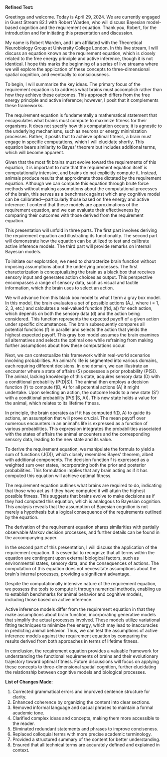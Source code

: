 **Refined Text:**

Greetings and welcome. Today is April 29, 2024. We are currently engaged in Guest Stream 82.1 with Robert Warden, who will discuss Bayesian model-based cognition and the requirement equation. Thank you, Robert, for the introduction and for initiating this presentation and discussion. 

My name is Robert Warden, and I am affiliated with the Theoretical Neurobiology Group at University College London. In this live stream, I will discuss an equation known as the requirement equation, which is closely related to the free energy principle and active inference, though it is not identical. I hope this marks the beginning of a series of live streams where we will explore the application of these concepts to three-dimensional spatial cognition, and eventually to consciousness.

To begin, I will summarize the key ideas. The primary focus of the requirement equation is to address what brains must accomplish rather than how they achieve these outcomes. This approach differs from the free energy principle and active inference; however, I posit that it complements these frameworks. 

The requirement equation is fundamentally a mathematical statement that encapsulates what brains must compute to maximize fitness for their organisms. It does not specify how this computation occurs; it is agnostic to the underlying mechanisms, such as neurons or energy minimization processes. Rather, it posits that to achieve optimal fitness, a brain must engage in specific computations, which I will elucidate shortly. This equation bears similarity to Bayes' theorem but includes additional terms, which will become apparent.

Given that the most fit brains must evolve toward the requirements of this equation, it is important to note that the requirement equation itself is computationally intensive, and brains do not explicitly compute it. Instead, animals produce results that approximate those dictated by the requirement equation. Although we can compute this equation through brute force methods without making assumptions about the computational processes of the brain, this serves as a benchmark against which any cognitive model can be calibrated—particularly those based on free energy and active inference. I contend that these models are approximations of the requirement equation, and we can evaluate their effectiveness by comparing their outcomes with those derived from the requirement equation.

This presentation will unfold in three parts. The first part involves deriving the requirement equation and illustrating its functionality. The second part will demonstrate how the equation can be utilized to test and calibrate active inference models. The third part will provide remarks on internal Bayesian models.

To initiate our exploration, we need to characterize brain function without imposing assumptions about the underlying processes. The first characterization is conceptualizing the brain as a black box that receives sensory input and generates action choices as output. This perspective encompasses a range of sensory data, such as visual and tactile information, which the brain uses to select an action.

We will advance from this black box model to what I term a gray box model. In this model, the brain evaluates a set of possible actions (A_i, where i = 1, 2, 3, etc.) and calculates a real-valued function (f(d, a)) for each action, which depends on both the sensory data (d) and the action being considered. This function represents the expected payoff of a given action under specific circumstances. The brain subsequently compares all potential functions (f) in parallel and selects the action that yields the highest expected payoff. This gray box model assumes the brain examines all alternatives and selects the optimal one while refraining from making further assumptions about how these computations occur.

Next, we can contextualize this framework within real-world scenarios involving probabilities. An animal's life is segmented into various domains, each requiring different decisions. In one domain, we can illustrate an encounter where a state of affairs (S) possesses a prior probability (P(S)). The animal, lacking knowledge of this state, acquires sensory data (D) with a conditional probability (P(D|S)). The animal then employs a decision function (f) to compute f(D, A) for all potential actions (A) it might undertake. Upon selecting an action, the outcome leads to a new state (S') with a conditional probability (P(S'|S, A)). This new state holds a value for the animal, which relates to its lifetime fitness. 

In principle, the brain operates as if it has computed f(D, A) to guide its actions, an assumption that will prove crucial. The mean payoff over numerous encounters in an animal's life is expressed as a function of various probabilities. This expression integrates the probabilities associated with the states of affairs the animal encounters and the corresponding sensory data, leading to the new state and its value.

To derive the requirement equation, we manipulate the formula to yield a sum of functions (J(D)), which closely resembles Bayes' theorem, albeit with additional components. The decision function f is expressed as a weighted sum over states, incorporating both the prior and posterior probabilities. This formulation implies that any brain acting as if it has computed this equation will achieve optimal fitness.

The requirement equation outlines what brains are required to do, indicating that those who act as if they have computed it will attain the highest possible fitness. This suggests that brains evolve to make decisions as if they had computed this equation, which is analogous to Bayesian cognition. This analysis reveals that the assumption of Bayesian cognition is not merely a hypothesis but a logical consequence of the requirements outlined by the equation.

The derivation of the requirement equation shares similarities with partially observable Markov decision processes, and further details can be found in the accompanying paper.

In the second part of this presentation, I will discuss the application of the requirement equation. It is essential to recognize that all terms within the equation are contingent upon external biological factors, such as environmental states, sensory data, and the consequences of actions. The computation of this equation does not necessitate assumptions about the brain's internal processes, providing a significant advantage.

Despite the computationally intensive nature of the requirement equation, we possess the tools to compute it through numerical methods, enabling us to establish benchmarks for animal behavior and cognitive models, including those based on active inference. 

Active inference models differ from the requirement equation in that they make assumptions about brain function, incorporating generative models that simplify the actual processes involved. These models utilize variational fitting techniques to minimize free energy, which may lead to inaccuracies in predicting animal behavior. Thus, we can test the assumptions of active inference models against the requirement equation by comparing the results derived from both approaches in terms of lifetime fitness.

In conclusion, the requirement equation provides a valuable framework for understanding the functional requirements of brains and their evolutionary trajectory toward optimal fitness. Future discussions will focus on applying these concepts to three-dimensional spatial cognition, further elucidating the relationship between cognitive models and biological processes.

**List of Changes Made:**

1. Corrected grammatical errors and improved sentence structure for clarity.
2. Enhanced coherence by organizing the content into clear sections.
3. Removed informal language and casual phrases to maintain a formal academic tone.
4. Clarified complex ideas and concepts, making them more accessible to the reader.
5. Eliminated redundant statements and phrases to improve conciseness.
6. Replaced colloquial terms with more precise academic terminology.
7. Provided a structured summary of the content for better understanding.
8. Ensured that all technical terms are accurately defined and explained in context.
